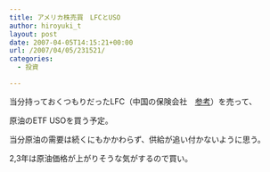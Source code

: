 ```yaml
---
title: アメリカ株売買　LFCとUSO
author: hiroyuki_t
layout: post
date: 2007-04-05T14:15:21+00:00
url: /2007/04/05/231521/
categories:
  - 投資

---
```

<div class="section">
  <p>
    当分持っておくつもりだったLFC（中国の保険会社　<a href="http://d.hatena.ne.jp/hiroyuki_t/20060320#1142856726" target="_blank">参考</a>）を売って、
  </p>
  
  <p>
    原油のETF USOを買う予定。
  </p>
  
  <p>
    当分原油の需要は続くにもかかわらず、供給が追い付かないように思う。
  </p>
  
  <p>
    2,3年は原油価格が上がりそうな気がするので買い。
  </p>
</div>